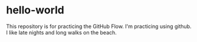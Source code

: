 # hello-world
This repository is for practicing the GitHub Flow.
I'm practicing using github. I like late nights and long walks on the beach.
